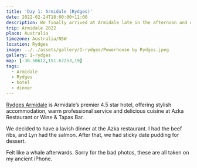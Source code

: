 ```yaml
---
title: 'Day 1: Armidale (Rydges)'
date: 2022-02-24T18:00:00+11:00
description: We finally arrived at Armidale late in the afternoon and checked in to the hotel.
trip: Armidale 2022
place: Australia
timezone: Australia/NSW
location: Rydges
image: ../../assets/gallery/1-rydges/Powerhouse by Rydges.jpeg
gallery: 1-rydges
map: [-30.50612,151.67253,19]
tags:
  - Armidale
  - Rydges
  - hotel
  - dinner
---
```

[Rydges Armidale](https://www.rydges.com/accommodation/regional-nsw/armidale/) is Armidale’s premier 4.5 star hotel, offering stylish accommodation, warm professional service and delicious cuisine at Azka Restaurant or Wine & Tapas Bar.

We decided to have a lavish dinner at the Azka restaurant. I had the beef ribs, and Lyn had the salmon. After that, we had sticky date pudding for dessert.

Felt like a whale afterwards. Sorry for the bad photos, these are all taken on my ancient iPhone.
